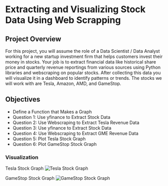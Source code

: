 
# Extracting and Visualizing Stock Data Using Web Scrapping

## Project Overview
For this project, you will assume the role of a Data Scientist / Data Analyst working for a new startup investment firm that helps customers invest their money in stocks. Your job is to extract financial data like historical share price and quarterly revenue reportings from various sources using Python libraries and webscraping on popular stocks. After collecting this data you will visualize it in a dashboard to identify patterns or trends. The stocks we will work with are Tesla, Amazon, AMD, and GameStop.

## Objectives
* Define a Function that Makes a Graph
* Question 1: Use yfinance to Extract Stock Data
* Question 2: Use Webscraping to Extract Tesla Revenue Data
* Question 3: Use yfinance to Extract Stock Data
* Question 4: Use Webscraping to Extract GME Revenue Data
* Question 5: Plot Tesla Stock Graph
* Question 6: Plot GameStop Stock Graph


### Visualization
Tesla Stock Graph
![Tesla Stock Graph](https://github.com/SefiatAdedeji/Stock_Data/assets/93763604/4bb6f611-c415-47c2-b910-113513bf78e5)

GameStop Stock Graph
![GameStop Stock Graph](https://github.com/SefiatAdedeji/Stock_Data/assets/93763604/f9caaf1d-e1cd-4a52-b40c-a65f27dfaad3)
